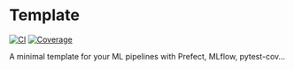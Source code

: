 # Template

[![CI](https://github.com/angelofv/template/actions/workflows/ci.yml/badge.svg)](https://github.com/angelofv/template/actions)
[![Coverage](https://codecov.io/gh/angelofv/template/branch/main/graph/badge.svg)](https://codecov.io/gh/angelofv/template)

A minimal template for your ML pipelines with Prefect, MLflow, pytest-cov…
